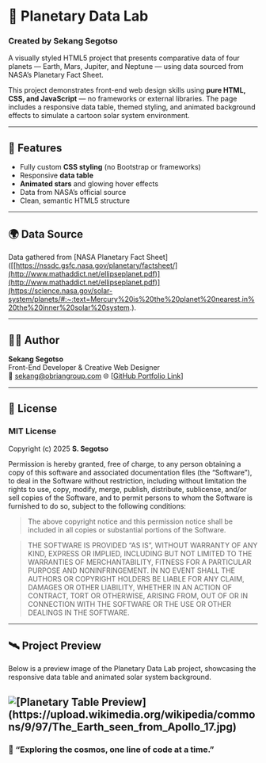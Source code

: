 # 🌌 Planetary Data Lab
### Created by Sekang Segotso

A visually styled HTML5 project that presents comparative data of four planets — Earth, Mars, Jupiter, and Neptune — using data sourced from NASA’s Planetary Fact Sheet.

This project demonstrates front-end web design skills using **pure HTML, CSS, and JavaScript** — no frameworks or external libraries. The page includes a responsive data table, themed styling, and animated background effects to simulate a cartoon solar system environment.

---

## 🚀 Features
- Fully custom **CSS styling** (no Bootstrap or frameworks)
- Responsive **data table**
- **Animated stars** and glowing hover effects
- Data from NASA’s official source
- Clean, semantic HTML5 structure

---

## 🌍 Data Source
Data gathered from [NASA Planetary Fact Sheet]([[https://nssdc.gsfc.nasa.gov/planetary/factsheet/](http://www.mathaddict.net/ellipseplanet.pdf)](http://www.mathaddict.net/ellipseplanet.pdf)](https://science.nasa.gov/solar-system/planets/#:~:text=Mercury%20is%20the%20planet%20nearest,in%20the%20inner%20solar%20system.).

---

## 🧑‍💻 Author
**Sekang Segotso**  
Front-End Developer & Creative Web Designer  
📧 sekang@obriangroup.com 
🌐 [[GitHub Portfolio Link](https://sekma-n.github.io/Portfolio-index.html-hero/)]

---

## 📜 License

### MIT License

Copyright (c) 2025 **S. Segotso**

Permission is hereby granted, free of charge, to any person obtaining a copy of this software and associated documentation files (the “Software”), to deal in the Software without restriction, including without limitation the rights to use, copy, modify, merge, publish, distribute, sublicense, and/or sell copies of the Software, and to permit persons to whom the Software is furnished to do so, subject to the following conditions:

> The above copyright notice and this permission notice shall be included in all copies or substantial portions of the Software.

> THE SOFTWARE IS PROVIDED “AS IS”, WITHOUT WARRANTY OF ANY KIND, EXPRESS OR IMPLIED, INCLUDING BUT NOT LIMITED TO THE WARRANTIES OF MERCHANTABILITY, FITNESS FOR A PARTICULAR PURPOSE AND NONINFRINGEMENT. IN NO EVENT SHALL THE AUTHORS OR COPYRIGHT HOLDERS BE LIABLE FOR ANY CLAIM, DAMAGES OR OTHER LIABILITY, WHETHER IN AN ACTION OF CONTRACT, TORT OR OTHERWISE, ARISING FROM, OUT OF OR IN CONNECTION WITH THE SOFTWARE OR THE USE OR OTHER DEALINGS IN THE SOFTWARE.

---

## 🛰️ Project Preview

Below is a preview image of the Planetary Data Lab project, showcasing the responsive data table and animated solar system background.

![[Planetary Table Preview][(https://upload.wikimedia.org/wikipedia/commons/9/97/The_Earth_seen_from_Apollo_17.jpg)](https://upload.wikimedia.org/wikipedia/commons/thumb/9/97/The_Earth_seen_from_Apollo_17.jpg/960px-The_Earth_seen_from_Apollo_17.jpg)
](https://upload.wikimedia.org/wikipedia/commons/thumb/9/97/The_Earth_seen_from_Apollo_17.jpg/960px-The_Earth_seen_from_Apollo_17.jpg)
---

### 🌟 “Exploring the cosmos, one line of code at a time.”
